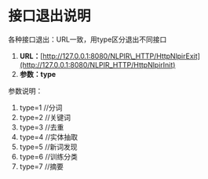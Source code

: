 # 接口退出说明

各种接口退出：URL一致，用type区分退出不同接口

1. **URL：**[http://127.0.0.1:8080/NLPIR\_HTTP/HttpNlpirExit](http://127.0.0.1:8080/NLPIR_HTTP/HttpNlpirInit)
2. **参数：type**

参数说明：

1. type=1     //分词
2. type=2     //关键词
3. type=3     //去重
4. type=4     //实体抽取
5. type=5     //新词发现
6. type=6     //训练分类
7. type=7     //摘要



